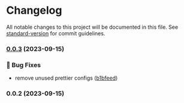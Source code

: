# Changelog

All notable changes to this project will be documented in this file. See [standard-version](https://github.com/conventional-changelog/standard-version) for commit guidelines.

### [0.0.3](https://github.com/epr3/budgetista/compare/v0.0.2...v0.0.3) (2023-09-15)


### 🐛 Bug Fixes

* remove unused prettier configs ([b1bfeed](https://github.com/epr3/budgetista/commit/b1bfeedab65ec520e20142a17d5b65ca82fe8bc0))

### 0.0.2 (2023-09-15)
